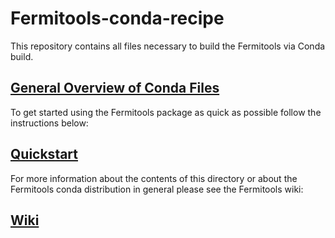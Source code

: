 # Fermitools-conda-recipe

This repository contains all files necessary to build the Fermitools via Conda build.

## [General Overview of Conda Files](https://github.com/fermi-lat/ScienceTools-conda-recipe/wiki/Contributing-to-the-Fermitools#sciencetools-conda-recipe-contents)

To get started using the Fermitools package as quick as possible follow the instructions below:

## [Quickstart](https://github.com/fermi-lat/ScienceTools-conda-recipe/wiki/Quickstart-Guide) ##

For more information about the contents of this directory or about the Fermitools conda distribution in general please see the Fermitools wiki:

## [Wiki](https://github.com/fermi-lat/ScienceTools-conda-recipe/wiki)
